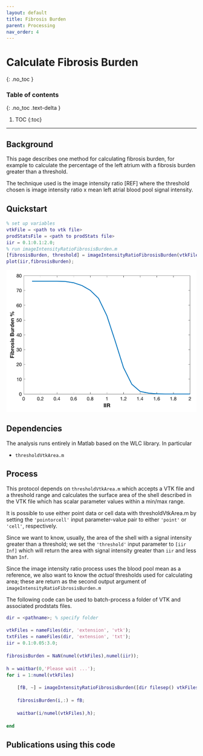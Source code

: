 ```yaml
---
layout: default
title: Fibrosis Burden
parent: Processing
nav_order: 4
---
```


# Calculate Fibrosis Burden
{: .no_toc }

### Table of contents
{: .no_toc .text-delta }

1. TOC
{:toc}

---

## Background
This page describes one method for calculating fibrosis burden, for example to calculate the percentage of the left atrium with a fibrosis burden greater than a threshold.

The technique used is the image intensity ratio [REF] where the threshold chosen is image intensity ratio x mean left atrial blood pool signal intensity.

## Quickstart
```matlab
% set up variables
vtkFile = <path to vtk file>
prodStatsFile = <path to prodStats file>
iir = 0.1:0.1:2.0;
% run imageIntensityRatioFibrosisBurden.m
[fibrosisBurden, threshold] = imageIntensityRatioFibrosisBurden(vtkFile,prodStatsFile,iir);
plot(iir,fibrosisBurden);
```
![](/assets/images/fibrosis-burden-iir.png)

## Dependencies
The analysis runs entirely in  Matlab based on the WLC library.
In particular
- `thresholdVtkArea.m`

## Process
This protocol depends on `thresholdVtkArea.m` which accepts a VTK file and a threshold range and calculates the surface area of the shell described in the VTK file which has scalar parameter values within a min/max range.

It is possible to use either point data or cell data with thresholdVtkArea.m by setting the `'pointorcell'` input parameter-value pair to either `'point'` or `'cell'`, respectively.

Since we want to know, usually, the area of the shell with a signal intensity greater than a threshold; we set the `'threshold'` input parameter to `[iir Inf]` which will return the area with signal intensity greater than `iir` and less than `Inf`.

Since the image intensity ratio process uses the blood pool mean as a reference, we also want to know the _actual_ thresholds used for calculating area; these are return as the second output argument of `imageIntensityRatioFibrosisBurden.m`

The following code can be used to batch-process a folder of VTK and associated prodstats files.
```matlab
dir = <pathname>; % specify folder

vtkFiles = nameFiles(dir, 'extension', 'vtk');
txtFiles = nameFiles(dir, 'extension', 'txt');
iir = 0.1:0.05:3.0;

fibrosisBurden = NaN(numel(vtkFiles),numel(iir));

h = waitbar(0,'Please wait ...');
for i = 1:numel(vtkFiles)

    [fB, ~] = imageIntensityRatioFibrosisBurden([dir filesep() vtkFiles{i}],[dir filesep() txtFiles{i}],iir);
    
    fibrosisBurden(i,:) = fB;
    
    waitbar(i/numel(vtkFiles),h);
    
end
```



## Publications using this code
